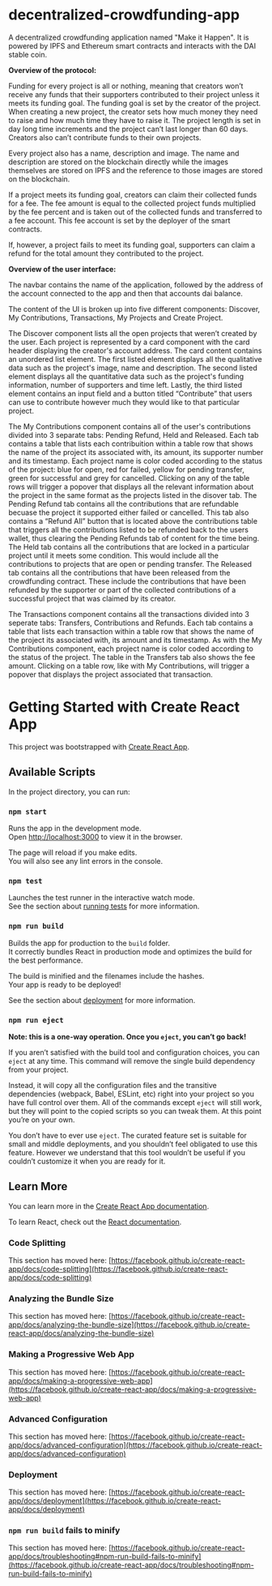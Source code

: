 # decentralized-crowdfunding-app
A decentralized crowdfunding application named "Make it Happen". It is powered by IPFS and Ethereum smart contracts and interacts with the DAI stable coin.

**Overview of the protocol:**

Funding for every project is all or nothing, meaning that creators won’t receive any funds that their supporters contributed to their project unless it meets its funding goal. The funding goal is set by the creator of the project. When creating a new project, the creator sets how much money they need to raise and how much time they have to raise it. The project length is set in day long time increments and the project can’t last longer than 60 days. Creators also can’t contribute funds to their own projects. 

Every project also has a name, description and image. The name and description are stored on the blockchain directly while the images themselves are stored on IPFS and the reference to those images are stored on the blockchain. 

If a project meets its funding goal, creators can claim their collected funds for a fee. The fee amount is equal to the collected project funds multiplied by the fee percent and is taken out of the collected funds and transferred to a fee account. This fee account is set by the deployer of the smart contracts.

If, however, a project fails to meet its funding goal, supporters can claim a refund for the total amount they contributed to the project. 

**Overview of the user interface:**

The navbar contains the name of the application, followed by the address of the account connected to the app and then that accounts dai balance. 

The content of the UI is broken up into five different components: Discover, My Contributions, Transactions, My Projects and Create Project.

The Discover component lists all the open projects that weren’t created by the user. Each project is represented by a card component with the card header displaying the creator's account address. The card content contains an unordered list element. The first listed element displays all the qualitative data such as the project's image, name and description. The second listed element displays all the quantitative data such as the project's funding information, number of supporters and time left. Lastly, the third listed element contains an input field and a button titled “Contribute” that users can use to contribute however much they would like to that particular project.  

The My Contributions component contains all of the user's contributions divided into 3 separate tabs: Pending Refund, Held and Released. Each tab contains a table that lists each contribuition within a table row that shows the name of the project its associated with, its amount, its supporter number and its timestamp. Each project name is color coded according to the status of the project: blue for open, red for failed, yellow for pending transfer, green for successful and grey for cancelled. Clicking on any of the table rows will trigger a popover that displays all the relevant information about the project in the same format as the projects listed in the disover tab. The Pending Refund tab contains all the contributions that are refundable becuase the project it supported either failed or cancelled. This tab also contains a “Refund All” button that is located above the contributions table that triggers all the contributions listed to be refunded back to the users wallet, thus clearing the Pending Refunds tab of content for the time being. The Held tab contains all the contributions that are locked in a particular project until it meets some condition. This would include all the contributions to projects that are open or pending transfer. The Released tab contains all the contributions that have been released from the crowdfunding contract. These include the contributions that have been refunded by the supporter or part of the collected contributions of a successful project that was claimed by its creator. 

The Transactions component contains all the transactions divided into 3 seperate tabs: Transfers, Contributions and Refunds. Each tab contains a table that lists each transaction within a table row that shows the name of the project its associated with, its amount and its timestamp. As with the My Contributions component, each project name is color coded according to the status of the project. The table in the Transfers tab also shows the fee amount. Clicking on a table row, like with My Contributions, will trigger a popover that displays the project associated that transaction. 

# Getting Started with Create React App

This project was bootstrapped with [Create React App](https://github.com/facebook/create-react-app).

## Available Scripts

In the project directory, you can run:

### `npm start`

Runs the app in the development mode.\
Open [http://localhost:3000](http://localhost:3000) to view it in the browser.

The page will reload if you make edits.\
You will also see any lint errors in the console.

### `npm test`

Launches the test runner in the interactive watch mode.\
See the section about [running tests](https://facebook.github.io/create-react-app/docs/running-tests) for more information.

### `npm run build`

Builds the app for production to the `build` folder.\
It correctly bundles React in production mode and optimizes the build for the best performance.

The build is minified and the filenames include the hashes.\
Your app is ready to be deployed!

See the section about [deployment](https://facebook.github.io/create-react-app/docs/deployment) for more information.

### `npm run eject`

**Note: this is a one-way operation. Once you `eject`, you can’t go back!**

If you aren’t satisfied with the build tool and configuration choices, you can `eject` at any time. This command will remove the single build dependency from your project.

Instead, it will copy all the configuration files and the transitive dependencies (webpack, Babel, ESLint, etc) right into your project so you have full control over them. All of the commands except `eject` will still work, but they will point to the copied scripts so you can tweak them. At this point you’re on your own.

You don’t have to ever use `eject`. The curated feature set is suitable for small and middle deployments, and you shouldn’t feel obligated to use this feature. However we understand that this tool wouldn’t be useful if you couldn’t customize it when you are ready for it.

## Learn More

You can learn more in the [Create React App documentation](https://facebook.github.io/create-react-app/docs/getting-started).

To learn React, check out the [React documentation](https://reactjs.org/).

### Code Splitting

This section has moved here: [https://facebook.github.io/create-react-app/docs/code-splitting](https://facebook.github.io/create-react-app/docs/code-splitting)

### Analyzing the Bundle Size

This section has moved here: [https://facebook.github.io/create-react-app/docs/analyzing-the-bundle-size](https://facebook.github.io/create-react-app/docs/analyzing-the-bundle-size)

### Making a Progressive Web App

This section has moved here: [https://facebook.github.io/create-react-app/docs/making-a-progressive-web-app](https://facebook.github.io/create-react-app/docs/making-a-progressive-web-app)

### Advanced Configuration

This section has moved here: [https://facebook.github.io/create-react-app/docs/advanced-configuration](https://facebook.github.io/create-react-app/docs/advanced-configuration)

### Deployment

This section has moved here: [https://facebook.github.io/create-react-app/docs/deployment](https://facebook.github.io/create-react-app/docs/deployment)

### `npm run build` fails to minify

This section has moved here: [https://facebook.github.io/create-react-app/docs/troubleshooting#npm-run-build-fails-to-minify](https://facebook.github.io/create-react-app/docs/troubleshooting#npm-run-build-fails-to-minify)
